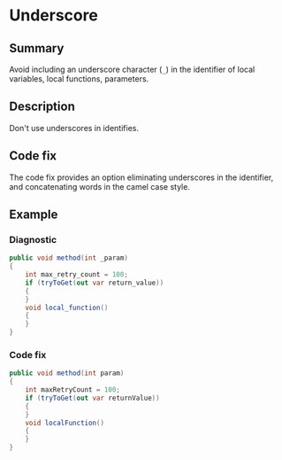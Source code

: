 # Underscore

## Summary

Avoid including an underscore character (`_`) in the identifier of
local variables, local functions, parameters.

## Description

Don't use underscores in identifies.

## Code fix

The code fix provides an option eliminating underscores in the identifier,
and concatenating words in the camel case style.

## Example

### Diagnostic

```csharp
public void method(int _param)
{
    int max_retry_count = 100;
    if (tryToGet(out var return_value))
    {
    }
    void local_function()
    {
    }
}
```

### Code fix

```csharp
public void method(int param)
{
    int maxRetryCount = 100;
    if (tryToGet(out var returnValue))
    {
    }
    void localFunction()
    {
    }
}
```
